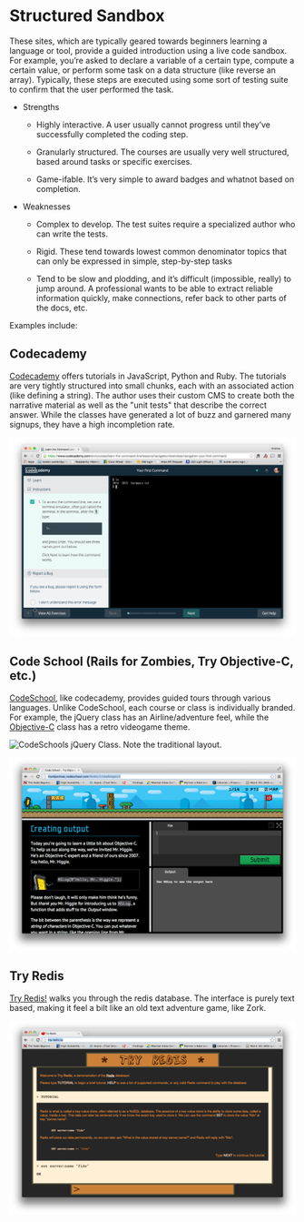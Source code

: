 Structured Sandbox
==================

These sites, which are typically geared towards beginners learning a
language or tool, provide a guided introduction using a live code
sandbox. For example, you’re asked to declare a variable of a certain
type, compute a certain value, or perform some task on a data structure
(like reverse an array). Typically, these steps are executed using some
sort of testing suite to confirm that the user performed the task.

-   Strengths

    -   Highly interactive. A user usually cannot progress until they’ve
        successfully completed the coding step.

    -   Granularly structured. The courses are usually very well
        structured, based around tasks or specific exercises.

    -   Game-ifable. It’s very simple to award badges and whatnot based
        on completion.

-   Weaknesses

    -   Complex to develop. The test suites require a specialized author
        who can write the tests.

    -   Rigid. These tend towards lowest common denominator topics that
        can only be expressed in simple, step-by-step tasks

    -   Tend to be slow and plodding, and it’s difficult
        (impossible, really) to jump around. A professional wants to be
        able to extract reliable information quickly, make connections,
        refer back to other parts of the docs, etc.

Examples include:

Codecademy
----------

[Codecademy](http://www.codecademy.com/) offers tutorials in JavaScript,
Python and Ruby. The tutorials are very tightly structured into small
chunks, each with an associated action (like defining a string). The
author uses their custom CMS to create both the narrative material as
well as the "unit tests" that describe the correct answer. While the
classes have generated a lot of buzz and garnered many signups, they
have a high incompletion rate.

![codecademy](images/codecademy.png)

Code School (Rails for Zombies, Try Objective-C, etc.)
------------------------------------------------------

[CodeSchool](http://tryobjectivec.codeschool.com/levels/1/challenges/1),
like codecademy, provides guided tours through various languages. Unlike
CodeSchool, each course or class is individually branded. For example,
the jQuery class has an Airline/adventure feel, while the
[Objective-C](http://tryobjectivec.codeschool.com/levels/1/challenges/1)
class has a retro videogame theme.

![CodeSchools jQuery Class. Note the traditional
layout.](images/codeschool_jquery.png)

![CodeSchool’s Objective-C class. Note the](images/codeschool_objc.png)

Try Redis
---------

[Try Redis!](http://try.redis.io/) walks you through the redis database.
The interface is purely text based, making it feel a bilt like an old
text adventure game, like Zork.

![tryredis](images/tryredis.png)
